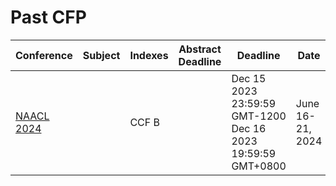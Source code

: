 # Past CFP

| Conference| Subject| Indexes| Abstract Deadline| Deadline| Date| Place| Comments |
| - | - | - | - | - | - | - | - | 
| [NAACL 2024](https://2024.naacl.org) |  | CCF B |  | Dec 15 2023 23:59:59 GMT-1200<br/>Dec 16 2023 19:59:59 GMT+0800 | June 16-21, 2024 | Mexico City, Mexico |  |